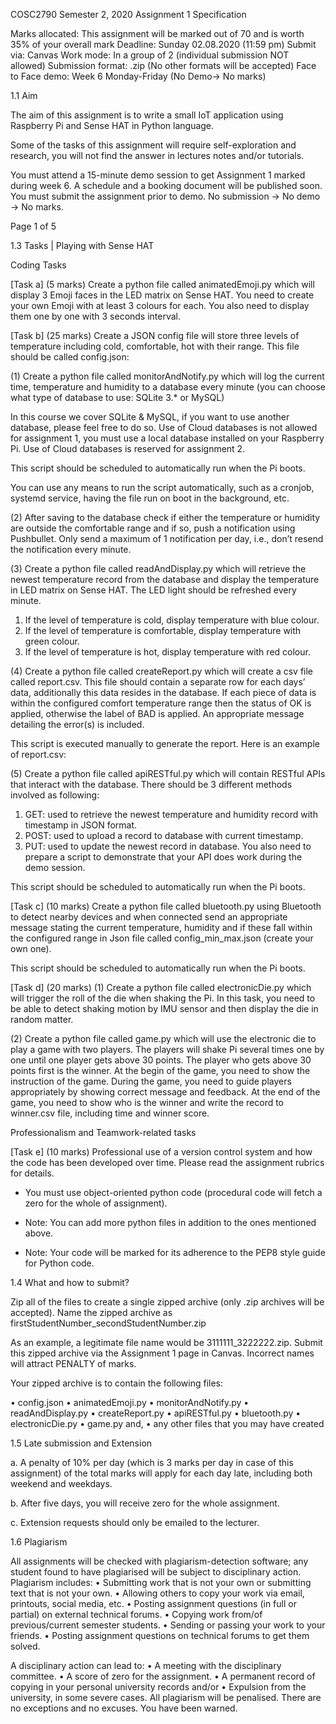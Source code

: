 
COSC2790 Semester 2, 2020
Assignment 1 Specification

Marks allocated:	This assignment will be marked out of 70 and is worth 35% of your overall mark
Deadline:	Sunday 02.08.2020 (11:59 pm)
Submit via:	Canvas
Work mode:	In a group of 2 (individual submission NOT allowed) Submission format:	.zip (No other formats will be accepted)
Face to Face demo:	Week 6 Monday-Friday (No Demo→ No marks)

1.1	Aim

The aim of this assignment is to write a small IoT application using Raspberry Pi and Sense HAT in Python language.

Some of the tasks of this assignment will require self-exploration and research, you will not find the answer in lectures notes and/or tutorials.

You must attend a 15-minute demo session to get Assignment 1 marked during week 6. A schedule and a booking document will be published soon. You must submit the assignment prior to demo.
No submission → No demo → No marks.



Page 1 of 5
 
1.3	Tasks | Playing with Sense HAT

Coding Tasks

[Task a] (5 marks) Create a python file called animatedEmoji.py which will display 3 Emoji faces in the LED matrix on Sense HAT. You need to create your own Emoji with at least 3 colours for each. You also need to display them one by one with 3 seconds interval.


[Task b] (25 marks) Create a JSON config file will store three levels of temperature including
cold, comfortable, hot with their range. This file should be called config.json:


(1)	Create a python file called monitorAndNotify.py which will log the current time, temperature and humidity to a database every minute (you can choose what type of database to use: SQLite 3.* or MySQL)

In this course we cover SQLite & MySQL, if you want to use another database, please feel free to do so. Use of Cloud databases is not allowed for assignment 1, you must use a local database installed on your Raspberry Pi. Use of Cloud databases is reserved for assignment 2.

This script should be scheduled to automatically run when the Pi boots.

You can use any means to run the script automatically, such as a cronjob, systemd service, having the file run on boot in the background, etc.

(2)	After saving to the database check if either the temperature or humidity are outside the comfortable range and if so, push a notification using Pushbullet. Only send a maximum of 1 notification per day, i.e., don’t resend the notification every minute.
 
(3)	Create a python file called readAndDisplay.py which will retrieve the newest temperature record from the database and display the temperature in LED matrix on Sense HAT. The LED light should be refreshed every minute.
1.	If the level of temperature is cold, display temperature with blue colour.
2.	If the level of temperature is comfortable, display temperature with green colour.
3.	If the level of temperature is hot, display temperature with red colour.

(4)	Create a python file called createReport.py which will create a csv file called report.csv. This file should contain a separate row for each days’ data, additionally this data resides in the database. If each piece of data is within the configured comfort temperature range then the status of OK is applied, otherwise the label of BAD is applied. An appropriate message detailing the error(s) is included.

This script is executed manually to generate the report. Here is an example of report.csv:
 

(5)	Create a python file called apiRESTful.py which will contain RESTful APIs that interact with the database. There should be 3 different methods involved as following:
1.	GET: used to retrieve the newest temperature and humidity record with timestamp in JSON format.
2.	POST: used to upload a record to database with current timestamp.
3.	PUT: used to update the newest record in database.
You also need to prepare a script to demonstrate that your API does work during the demo session.

This script should be scheduled to automatically run when the Pi boots.


[Task c] (10 marks) Create a python file called bluetooth.py using Bluetooth to detect nearby devices and when connected send an appropriate message stating the current temperature, humidity and if these fall within the configured range in Json file called config_min_max.json (create your own one).


This script should be scheduled to automatically run when the Pi boots.
 
[Task d] (20 marks)
(1)	Create a python file called electronicDie.py which will trigger the roll of the die when shaking the Pi. In this task, you need to be able to detect shaking motion by IMU sensor and then display the die in random matter.

(2)	Create a python file called game.py which will use the electronic die to play a game with two players. The players will shake Pi several times one by one until one player gets above 30 points. The player who gets above 30 points first is the winner. At the begin of the game, you need to show the instruction of the game. During the game, you need to guide players appropriately by showing correct message and feedback. At the end of the game, you need to show who is the winner and write the record to winner.csv file, including time and winner score.


Professionalism and Teamwork-related tasks

[Task e] (10 marks) Professional use of a version control system and how the code has been developed over time. Please read the assignment rubrics for details.

-	You must use object-oriented python code (procedural code will fetch a zero for the whole of assignment).

-	Note: You can add more python files in addition to the ones mentioned above.

-	Note: Your code will be marked for its adherence to the PEP8 style guide for Python code.

1.4	What and how to submit?

Zip all of the files to create a single zipped archive (only .zip archives will be accepted). Name the zipped archive as firstStudentNumber_secondStudentNumber.zip

As an example, a legitimate file name would be 3111111_3222222.zip. Submit this zipped archive via the Assignment 1 page in Canvas. Incorrect names will attract PENALTY of marks.

Your zipped archive is to contain the following files:

•	config.json
•	animatedEmoji.py
•	monitorAndNotify.py
•	readAndDisplay.py
•	createReport.py
•	apiRESTful.py
•	bluetooth.py
•	electronicDie.py
•	game.py and,
•	any other files that you may have created
 
1.5	Late submission and Extension

a.	A penalty of 10% per day (which is 3 marks per day in case of this assignment) of the total marks will apply for each day late, including both weekend and weekdays.

b.	After five days, you will receive zero for the whole assignment.

c.	Extension requests should only be emailed to the lecturer.

1.6	Plagiarism

All assignments will be checked with plagiarism-detection software; any student found to have plagiarised will be subject to disciplinary action. Plagiarism includes:
•	Submitting work that is not your own or submitting text that is not your own.
•	Allowing others to copy your work via email, printouts, social media, etc.
•	Posting assignment questions (in full or partial) on external technical forums.
•	Copying work from/of previous/current semester students.
•	Sending or passing your work to your friends.
•	Posting assignment questions on technical forums to get them solved.

A disciplinary action can lead to:
•	A meeting with the disciplinary committee.
•	A score of zero for the assignment.
•	A permanent record of copying in your personal university records and/or
•	Expulsion from the university, in some severe cases.
All plagiarism will be penalised. There are no exceptions and no excuses. You have been warned.
